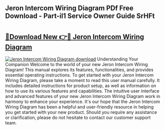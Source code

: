 ## Jeron Intercom Wiring Diagram PDf Free Download - Part-il1 Service Owner Guide SrHFt

# <h2><a href="http://dfhplan.blite.top/?on=Jeron+Intercom+Wiring+Diagram">🔗Download New 👉🔴 Jeron Intercom Wiring Diagram</a></h2>

[![Jeron Intercom Wiring Diagram download](https://i.imgur.com/lujVjoI.png)](http://dfhplan.blite.top/?on=Jeron+Intercom+Wiring+Diagram)
Understanding Your Companion Welcome to the world of your new Jeron Intercom Wiring Diagram! This manual explores its features, functionalities, and provides essential operating instructions. To get started with your Jeron Intercom Wiring Diagram, please take a moment to read this user manual carefully. It includes detailed instructions for product setup, as well as information on how to use its various features and capabilities. The intuitive user interface and advanced features of your new Jeron Intercom Wiring Diagram work in harmony to enhance your experience. It's our hope that the Jeron Intercom Wiring Diagram has been a helpful and user-friendly resource in helping you get started with your new product. Should you require any assistance or clarification, please do not hesitate to contact our customer support team.
